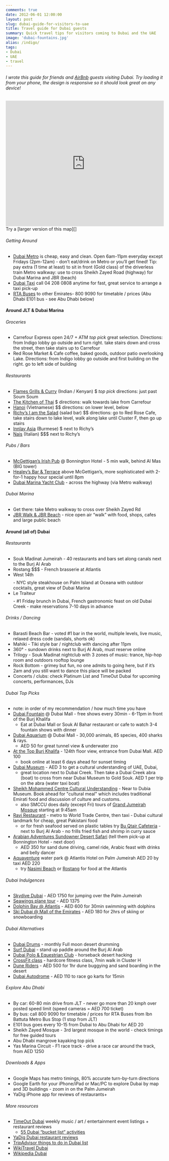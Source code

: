 ```yaml
---
comments: true
date: 2012-06-01 12:00:00
layout: post
slug: dubai-guide-for-visitors-to-uae
title: Travel guide for Dubai guests
summary: Quick travel tips for visitors coming to Dubai and the UAE
image: 'dubai-fountains.jpg'
alias: /indigo/
tags:
- Dubai
- UAE
- travel
---
```


###### I wrote this guide for friends and [AirBnb][] guests visiting Dubai. Try loading it from your phone, the design is responsive so it should look great on any device!
<iframe width="100%" height="400" frameborder="0" marginheight="0" marginwidth="0" scrolling="no" src="http://mapsengine.google.com/map/u/0/embed?mid=z2e_QHRqNrV4.kKA9u0-Zm9AA&amp;ll=25.073472,55.137548&amp;spn=0.013605,0.030041&amp;z=15"></iframe>
Try a [larger version of this map][]

[AirBnb]: https://www.airbnb.com/users/show/1207007
[larger version of this map]: https://mapsengine.google.com/map/edit?mid=z2e_QHRqNrV4.kKA9u0-Zm9AA

###### Getting Around
- [Dubai Metro][] is cheap, easy and clean. Open 6am-11pm everyday except Fridays (2pm-12am) - don’t eat/drink on Metro or you’ll get fined! Tip: pay extra (1 time at least) to sit in front (Gold class) of the driverless train
Metro walkway: use  to cross Sheikh Zayed Road (highway) for Dubai Marina and JBR (beach)
- [Dubai Taxi][] call 04 208 0808 anytime for fast, great service to arrange a taxi pick-up
- [RTA Buses][] to other Emirates- 800 9090 for timetable / prices (Abu Dhabi E101 bus - see Abu Dhabi below)

[Dubai Metro]: http://dubaimetro.eu/dubai-metro-map
[Dubai Taxi]: http://dtc.dubai.ae/en/Pages/default.aspx
[RTA Buses]: http://www.rta.ae/wpsv5/wps/portal/rta/home/about/agencies/public-transport/about/inter-emirates-buses

#### Around JLT & Dubai Marina
###### Groceries
- Carrefour Express open 24/7 + ATM   *top pick*   great selection. Directions: from Indigo lobby go outside and turn right. take stairs down and cross the street, then take stairs up to Carrefour
- Red Rose Market & Cafe coffee, baked goods, outdoor patio overlooking Lake. Directions: from Indigo lobby go outside and first building on the right. go to left side of building

###### Restaurants
- [Flames Grills & Curry][] (Indian / Kenyan) $  *top pick*  directions: just past Soum Soum
- [The Kitchen of Thai][] $ directions: walk towards lake from Carrefour
- [Hanoi][] (Vietnamese) $$ directions: on lower level, below
- [Richy’s I am the Salad][] (salad bar) $$  directions: go to Red Rose Cafe, take stairs down to lake level, walk along lake until Cluster F, then go up stairs
- [Innlay Asia][] (Burmese) $ next to Richy’s
- [Nais][] (Italian) $$$ next to Richy’s

###### Pubs / Bars
- [McGettigan’s Irish Pub][] @ Bonnington Hotel - 5 min walk, behind Al Mas (BIG tower)
- [Healey’s Bar & Terrace][] above McGettigan’s,  more sophisticated with 2-for-1 happy hour special until 8pm
- [Dubai Marina Yacht Club][] - across the highway (via Metro walkway)

###### Dubai Marina
- Get there: take Metro walkway to cross over Sheikh Zayed Rd
- [JBR Walk & JBR Beach][] - nice open air “walk” with food, shops, cafes and large public beach

[Flames Grills & Curry]: http://www.flames.ae
[The Kitchen of Thai]: http://www.tkot-restaurant.com/
[Hanoi]: http://www.timeoutdubai.com/restaurants/reviews/33899-hanoi-cafe
[Richy’s I am the Salad]: http://richys.ae/
[Innlay Asia]: https://www.facebook.com/innlayasia/info
[Nais]: http://naiskitchen.com/
[McGettigan’s Irish Pub]: http://www.mcgettigansdubai.com/
[Healey’s Bar & Terrace]: http://www.bonningtontower.com/healeys-bar-dubai.asp
[Dubai Marina Yacht Club]: http://www.dubaimarinayachtclub.com/
[JBR Walk & JBR Beach]: https://www.facebook.com/thewalkatjbr


#### Around (all of) Dubai
###### Restaurants
- Souk Madinat Jumeirah - 40 restaurants and bars set along canals next to the Burj Al Arab
- Rostang $$$ - French brasserie at Atlantis
- West 14th $$$$ - NYC style steakhouse on Palm Island at Oceana with outdoor cocktails, great view of Dubai Marina
- Le Traiteur $$$$ - #1 Friday brunch in Dubai, French gastronomic feast on old Dubai Creek - make reservations 7-10 days in advance

###### Drinks / Dancing
- Barasti Beach Bar - voted #1 bar in the world, multiple levels, live music, relaxed dress code (sandals, shorts ok)
- Mahiki - Tiki style bar / nightclub with dancing after 11pm
- 360° - sundown drinks next to Burj Al Arab, must reserve online
- Trilogy - Souk Madinat nightclub with 3 zones of music: trance, hip-hop room and outdoors rooftop lounge
- Rock Bottom - grimey but fun, no one admits to going here, but if it’s 2am and you still want to dance this place will be packed
- Concerts / clubs: check Platinum List and TimeOut Dubai for upcoming concerts, performances, DJs

###### Dubai Top Picks
- note: in order of my recommendation / how much time you have
- [Dubai Fountain][] @ Dubai Mall - free shows every 30min - 6-11pm in front of the Burj Khalifa
    - Eat at Dubai Mall or Souk Al Bahar restaurant or cafe to watch 3-4 fountain shows with dinner
- [Dubai Aquarium][] @ Dubai Mall - 30,000 animals, 85 species, 400 sharks & rays.
    - AED 50 for great tunnel view & underwater zoo
- [At the Top Burj Khalifa][] - 124th floor view, entrance from Dubai Mall. AED 100
    - book online at least 6 days ahead for sunset timing
- [Dubai Museum][] - AED 3 to get a cultural understanding of UAE, Dubai,
    - great location next to Dubai Creek. Then take a Dubai Creek abra (boat) to cross from near Dubai Museum to Gold Souk. AED 1 per trip on the abra (water taxi boat)
- [Sheikh Mohammed Centre Cultural Understanding][] - Near to Dubia Museum. Book ahead for "cultural meal" which includes traditional Emirati food and discussion of culture and customs.
    - also SMCCU does daily (except Fri) tours of [Grand Jumeirah Mosque][] starting at 9:45am
- [Ravi Restaurant][] - metro to World Trade Centre, then taxi - Dubai cultural landmark for cheap, great Pakistani food
    - or for fresh seafood served on plastic tables try [Bu Qtair Cafeteria][] - next to Burj Al Arab - no frills fried fish and shrimp in curry sauce
- [Arabian Adventures Sundowner Desert Safari][] (tell them pick-up at Bonnington Hotel - next door)
    - AED 350 for sand dune driving, camel ride, Arabic feast with drinks and belly dancer
- [Aquaventure][] water park @ Atlantis Hotel on Palm Jumeirah AED 20 by taxi AED 220
    - try [Nasimi Beach][] or [Rostang][] for food at the Atlantis

[Dubai Fountain]: http://www.thedubaimall.com/en/entertainment/entertainment-section/the-dubai-fountain.html
[Dubai Aquarium]: http://www.thedubaimall.com/en/entertainment/entertainment-section/dubai-aquarium-underwater-zoo.html
[At the Top Burj Khalifa]: http://www.thedubaimall.com/en/entertainment/entertainment-section/experience-entertainment.html
[Dubai Museum]: http://en.wikipedia.org/wiki/Dubai_Museum
[Sheikh Mohammed Centre Cultural Understanding]: http://www.cultures.ae/index.php/ouractivities/cultural-meals
[Grand Jumeirah Mosque]: http://goo.gl/maps/Oc9gY
[Ravi Restaurant]: http://www.timeoutdubai.com/restaurants/reviews/7696-ravi-restaurant
[Bu Qtair Cafeteria]: http://www.timeoutdubai.com/restaurants/reviews/14272-bu-qtair
[Arabian Adventures Sundowner Desert Safari]: http://www.arabian-adventures.com/en/tours-and-safaris/find-tours-and-safaris/dubai.aspx
[Aquaventure]: http://www.atlantisthepalm.com/marineandwaterpark/aquaventure.aspx
[Nasimi Beach]: http://www.atlantisthepalm.com/restaurants/barsandrestaurants/nasimibeach.aspx
[Rostang]: http://www.atlantisthepalm.com/restaurants/barsandrestaurants/rostang.aspx

###### Dubai Indulgences
- [Skydive Dubai][] - AED 1750 for jumping over the Palm Jumeirah
- [Seawings plane tour][] - AED 1375
- [Dolphin Bay @ Atlantis][] - AED 600 for 30min swimming with dolphins
- [Ski Dubai @ Mall of the Emirates][] - AED 180 for 2hrs of skiing or snowboarding

[Skydive Dubai]: http://www.skydivedubai.ae/
[Seawings plane tour]: http://www.seawings.ae/packages
[Dolphin Bay @ Atlantis]: http://www.atlantisthepalm.com/marineandwaterpark/dolphinbay.aspx
[Ski Dubai @ Mall of the Emirates]: http://www.skidxb.com/

###### Dubai Alternatives
- [Dubai Drums][] - monthly Full moon desert drumming
- [Surf Dubai][] - stand up paddle around the Burj Al Arab
- [Dubai Polo & Equestrian Club][] - horseback desert hacking
- [CrossFit class][] - hardcore fitness class, 7min walk in Cluster H
- [Dune Riders][] - AED 500 for 1hr dune buggying and sand boarding in the desert
- [Dubai Autodrome][] - AED 110 to race go karts for 15min

[Dubai Drums]: http://www.dubaidrums.com/
[Surf Dubai]: http://www.surfingdubai.com/stand-up-paddle.php
[Dubai Polo & Equestrian Club]: http://www.poloclubdubai.com/en/category/equestrian/
[CrossFit class]: http://reebokcrossfitlifespark.com/
[Dune Riders]: http://www.dreamexplorerdubai.com/products/dune-buggy-adventure/dune-riders-adventure-unlimited
[Dubai Autodrome]: http://www.dubaiautodrome.com/arrive-drive-2/

###### Explore Abu Dhabi
- By car: 60-80 min drive from JLT - never go more than 20 kmph over posted speed limit (speed cameras = AED 700 ticket)
- By bus: call 800 9090 for timetable / prices for RTA Buses from Ibn Battuta Metro Bus Stop (1 stop from JLT)
- E101 bus goes every 10-15 from Dubai to Abu Dhabi for AED 20
- Sheikh Zayed Mosque - 3rd largest mosque in the world - check timings for free guided tours
- Abu Dhabi mangrove kayaking top pick
- Yas Marina Circuit - F1 race track - drive a race car around the track, from AED 1250

###### Downloads & Apps
- Google Maps has metro timings, 80% accurate turn-by-turn directions
- Google Earth for your iPhone/iPad or Mac/PC to explore Dubai by map and 3D buildings - zoom in on the Palm Jumeirah
- YaDig iPhone app for reviews of restaurants+

###### More resources
- [TimeOut Dubai](http://www.timeoutdubai.com/) weekly music / art / entertainment event listings + restaurant reviews
  + [55 Dubai “bucket list” activities](http://www.timeoutdubai.com/aroundtown/features/40912-the-dubai-bucket-list/page/1)
- [YaDig Dubai restaurant reviews](http://www.yadig.com/Dubai/Reviews/)
- [TripAdvisor things to do in Dubai list](http://www.tripadvisor.com/Attractions-g295424-Activities-Dubai_Emirate_of_Dubai.html)
- [WikiTravel Dubai](http://wikitravel.org/en/Dubai)
- [Wikipedia Dubai](http://en.wikipedia.org/wiki/Dubai)